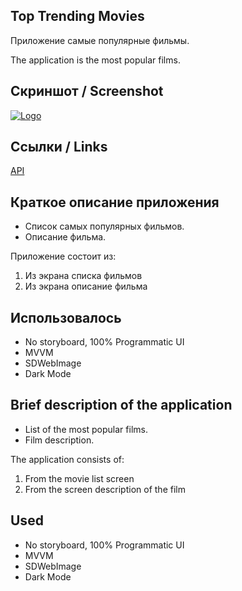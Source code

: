 ## Top Trending Movies

Приложение самые популярные фильмы.

The application is the most popular films.

## Скриншот / Screenshot
<a href="https://ibb.co/1X3FVSN"><img src="https://i.ibb.co/2MwG2br/Logo.png" alt="Logo" border="0"></a>

## **Ссылки / Links**
[API](https://www.themoviedb.org/)

## Краткое описание приложения
- Список самых популярных фильмов.
- Описание фильма.

Приложение состоит из:
1. Из экрана списка фильмов
2. Из экрана описание фильма

## **Использовалось**
- No storyboard, 100% Programmatic UI
- MVVM
- SDWebImage
- Dark Mode


## Brief description of the application
- List of the most popular films.
- Film description.

The application consists of:
1. From the movie list screen
2. From the screen description of the film


## **Used**
- No storyboard, 100% Programmatic UI
- MVVM
- SDWebImage
- Dark Mode
